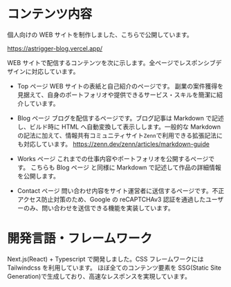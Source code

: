# コンテンツ内容

個人向けの WEB サイトを制作しました、こちらで公開しています。

https://astrigger-blog.vercel.app/

WEB サイトで配信するコンテンツを次に示します。全ページでレスポンシブデザインに対応しています。

- Top ページ
  WEB サイトの表紙と自己紹介のページです。
  副業の案件獲得を見据えて、自身のポートフォリオや提供できるサービス・スキルを簡潔に紹介しています。

- Blog ページ
  ブログを配信するページです。ブログ記事は Markdown で記述し、ビルド時に HTML へ自動変換して表示しします。一般的な Markdown の記法に加えて、情報共有コミュニティサイト`Zenn`で利用できる拡張記法にも対応しています。
  https://zenn.dev/zenn/articles/markdown-guide

- Works ページ
  これまでの仕事内容やポートフォリオを公開するページです。 こちらも Blog ページ と同様に Markdown で記述して作品の詳細情報を公開します。

- Contact ページ
  問い合わせ内容をサイト運営者に送信するページです。不正アクセス防止対策のため、Google の reCAPTCHAv3 認証を通過したユーザーのみ、問い合わせを送信できる機能を実装しています。

# 開発言語・フレームワーク

Next.js(React) + Typescript で開発しました。CSS フレームワークには Tailwindcss を利用しています。
ほぼ全てのコンテンツ要素を SSG(Static Site Generation)で生成しており、高速なレスポンスを実現しています。
